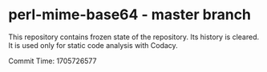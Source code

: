 # perl-mime-base64 - master branch

This repository contains frozen state of the repository.
Its history is cleared. It is used only for static code
analysis with Codacy.

Commit Time: 1705726577